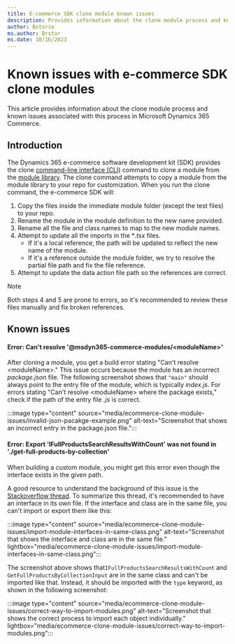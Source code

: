 ```yaml
---
title: E-commerce SDK clone module known issues 
description: Provides information about the clone module process and known issues associated with this process in Dynamics 365 Commerce.
author: Bstorie
ms.author: Brstor
ms.date: 10/16/2023
---
```

# Known issues with e-commerce SDK clone modules

This article provides information about the clone module process and known issues associated with this process in Microsoft Dynamics 365 Commerce.

## Introduction

The Dynamics 365 e-commerce software development kit (SDK) provides the clone [command-line interface (CLI)](/dynamics365/commerce/e-commerce-extensibility/cli-command-reference#clone) command to clone a module from the [module library](/dynamics365/commerce/starter-kit-overview). The clone command attempts to copy a module from the module library to your repo for customization. When you run the clone command, the e-commerce SDK will:

1. Copy the files inside the immediate module folder (except the test files) to your repo.
2. Rename the module in the module definition to the new name provided.
3. Rename all the file and class names to map to the new module names.
4. Attempt to update all the imports in the **.tsx* files.
    - If it's a local reference, the path will be updated to reflect the new name of the module.
    - If it's a reference outside the module folder, we try to resolve the partial file path and fix the file reference.
5. Attempt to update the data action file path so the references are correct.

> [!NOTE]
> Both steps 4 and 5 are prone to errors, so it's recommended to review these files manually and fix broken references. 

## Known issues

#### Error: Can't resolve '@msdyn365-commerce-modules/\<moduleName>'

After cloning a module, you get a build error stating "Can't resolve \<moduleName>." This issue occurs because the module has an incorrect *package.json* file. The following screenshot shows that `"main"` should always point to the entry file of the module, which is typically *index.js*. For errors stating "Can't resolve \<moduleName> where the package exists," check if the path of the entry file *.js* is correct.

:::image type="content" source="media/ecommerce-clone-module-issues/invalid-json-pacakge-example.png" alt-text="Screenshot that shows an incorrect entry in the package.json file.":::

#### Error: Export 'IFullProductsSearchResultsWithCount' was not found in './get-full-products-by-collection'

When building a custom module, you might get this error even though the interface exists in the given path.

A good resource to understand the background of this issue is the [Stackoverflow thread](https://stackoverflow.com/questions/40841641/cannot-import-exported-interface-export-not-found). To summarize this thread, it's recommended to have an interface in its own file. If the interface and class are in the same file, you can't import or export them like this:

:::image type="content" source="media/ecommerce-clone-module-issues/import-module-interfaces-in-same-class.png" alt-text="Screenshot that shows the interface and class are in the same file." lightbox="media/ecommerce-clone-module-issues/import-module-interfaces-in-same-class.png":::
  
The screenshot above shows that`IFullProductsSearchResultsWithCount` and `GetFullProductsByCollectionInput` are in the same class and can't be imported like that. Instead, it should be imported with the `type` keyword, as shown in the following screenshot:

:::image type="content" source="media/ecommerce-clone-module-issues/correct-way-to-import-modules.png" alt-text="Screenshot that shows the correct process to import each object individually." lightbox="media/ecommerce-clone-module-issues/correct-way-to-import-modules.png":::
